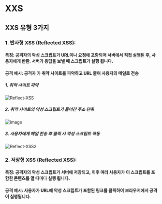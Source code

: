 # XXS
## XXS 유형 3가지  
### 1. 반사형 XSS (Reflected XSS):  
#### 특징: 공격자의 악성 스크립트가 URL이나 요청에 포함되어 서버에서 직접 실행된 후, 사용자에게 반환. 서버가 응답을 보낼 때 스크립트가 실행 됩니다.
#### 공격 예시: 공격자 가 취약 사이트를 파악하고 URL 줄여 사용자의 메일로 전송 
##### 1. 취약 사이트 파악
![Reflect-XSS](https://github.com/user-attachments/assets/41e99e4a-d27d-4111-b64c-a0623c08e86e)
##### 2. 취약 사이트의 악성 스크립트가 들어간 주소 단축
![image](https://github.com/user-attachments/assets/fd5f69a4-feac-4a95-a049-faeb726fabf9)
##### 3. 사용자에게 메일 전송 후 클릭 시 악성 스크립트 작동
![Reflect-XSS2](https://github.com/user-attachments/assets/889d8594-b625-4836-ae63-1d35522cde16)

### 2. 저장형 XSS (Reflected XSS):  
#### 특징: 공격자의 악성 스크립트가 서버에 저장되고, 이후 여러 사용자가 이 스크립트를 포함한 콘텐츠를 열 때마다 실행 됩니다.
#### 공격 예시: 사용자가 URL에 악성 스크립트가 포함된 링크를 클릭하여 브라우저에서 공격이 실행됩니다.
